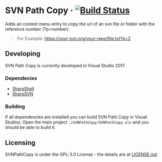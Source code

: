 # SVN Path Copy &middot; [![Build Status](https://travis-ci.org/clFaster/SVNPathCopy.svg?branch=master)](https://travis-ci.org/clFaster/SVNPathCopy)

Adds an context menu entry to copy the url of an svn file or folder with the reference number (?p=number).
> For Example: https://your-svn.org/your-repo/file.txt?p=2

## Developing

SVN Path Copy is currently developed in Visual Studio 2017.

### Dependecies

 - [SharpShell](https://github.com/dwmkerr/sharpshell)
 - [SharpSVN](https://sharpsvn.open.collab.net/)

### Building

If all dependencies are installed you can build SVN Path Copy in Visual Studios.
Open the main project `./SVNPathCopy/SVNPathCopy.sln` and you should be able to build it.

## Licensing

SVNPathCopy is under the GPL-3.0 License - the details are at [LICENSE.md](https://raw.githubusercontent.com/clFaster/SVNPathCopy/master/LICENSE)
